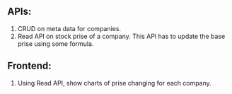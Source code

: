## APIs:
1) CRUD on meta data for companies.
2) Read API on stock prise of a company.
   This API has to update the base prise using some formula.


## Frontend:
1) Using Read API, show charts of prise changing for each company.
